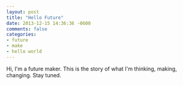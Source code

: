 ```yaml
---
layout: post
title: "Hello Future"
date: 2013-12-15 14:36:36 -0600
comments: false
categories: 
- future
- make
- hello world
---
```

Hi, I'm a future maker. This is the story of what I'm thinking, making, changing. Stay tuned.
